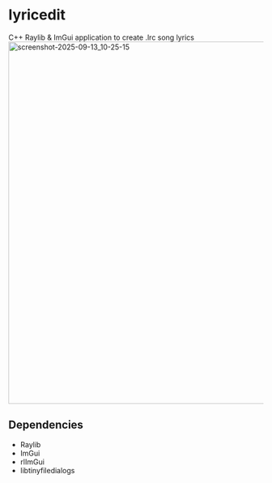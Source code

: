 # lyricedit
C++ Raylib & ImGui application to create .lrc song lyrics
<img width="1275" height="715" alt="screenshot-2025-09-13_10-25-15" src="https://github.com/user-attachments/assets/572f1d8f-03b8-4007-a2eb-833fd05c8e12" />


## Dependencies
- Raylib
- ImGui
- rlImGui
- libtinyfiledialogs
